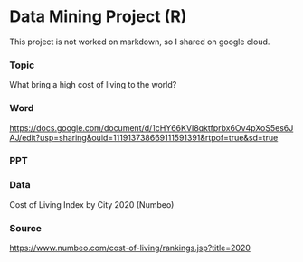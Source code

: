 # Data Mining Project (R)
This project is not worked on markdown,
so I shared on google cloud.

### Topic
What bring a high cost of living to the world?

### Word
https://docs.google.com/document/d/1cHY66KVI8qktfprbx6Ov4pXoS5es6JAJ/edit?usp=sharing&ouid=111913738669111591391&rtpof=true&sd=true

### PPT


### Data
Cost of Living Index by City 2020 (Numbeo)

### Source
https://www.numbeo.com/cost-of-living/rankings.jsp?title=2020
